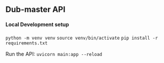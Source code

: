 ## Dub-master API

#### Local Development setup

`python -m venv venv`
`source venv/bin/activate`
`pip install -r requirements.txt`

Run the API: `uvicorn main:app --reload`
